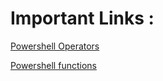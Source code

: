 # Important Links : 
[Powershell Operators](https://learn.microsoft.com/en-us/powershell/module/microsoft.powershell.core/about/about_operators?view=powershell-7.3)

[Powershell functions](https://www.sharepointdiary.com/2021/02/powershell-function-parameters.html)
